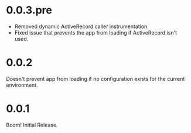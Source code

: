 # 0.0.3.pre

* Removed dynamic ActiveRecord caller instrumentation
* Fixed issue that prevents the app from loading if ActiveRecord isn't used.

# 0.0.2

Doesn't prevent app from loading if no configuration exists for the current environment.

# 0.0.1

Boom! Initial Release.